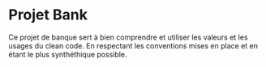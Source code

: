 # Projet Bank

Ce projet de banque sert à bien comprendre et utiliser les valeurs et les usages du clean code. 
En respectant les conventions mises en place et en étant le plus synthéthique possible.